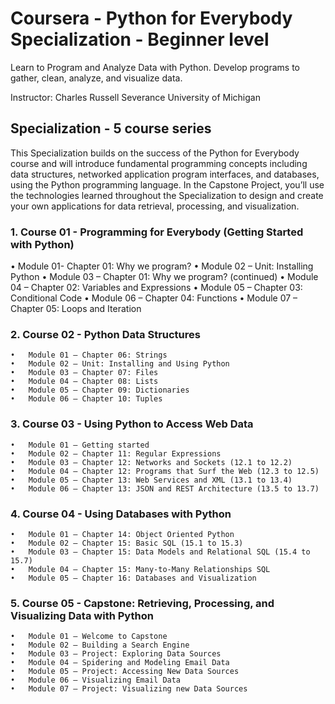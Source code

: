 # Coursera - Python for Everybody Specialization - Beginner level
Learn to Program and Analyze Data with Python. Develop programs to gather, clean, analyze, and visualize data.

Instructor: Charles Russell Severance
University of Michigan

## Specialization - 5 course series
This Specialization builds on the success of the Python for Everybody course and will introduce fundamental programming concepts including data structures, networked application program interfaces, and databases, using the Python programming language. In the Capstone Project, you’ll use the technologies learned throughout the Specialization to design and create your own  applications for data retrieval, processing, and visualization.

### 1.	Course 01 - Programming for Everybody (Getting Started with Python)
   
   •	Module 01- Chapter 01: Why we program?
   •	Module 02 – Unit: Installing Python
   •	Module 03 – Chapter 01: Why we program? (continued)
   •	Module 04 – Chapter 02: Variables and Expressions
   •	Module 05 – Chapter 03: Conditional Code
   •	Module 06 – Chapter 04: Functions
   •	Module 07 – Chapter 05: Loops and Iteration
  	
### 2.	Course 02 - Python Data Structures
   
    •	Module 01 – Chapter 06: Strings
    •	Module 02 – Unit: Installing and Using Python
    •	Module 03 – Chapter 07: Files
    •	Module 04 – Chapter 08: Lists
    •	Module 05 – Chapter 09: Dictionaries
    •	Module 06 – Chapter 10: Tuples
  	
### 3.	Course 03 - Using Python to Access Web Data
   
    •	Module 01 – Getting started
    •	Module 02 – Chapter 11: Regular Expressions
    •	Module 03 – Chapter 12: Networks and Sockets (12.1 to 12.2)
    •	Module 04 – Chapter 12: Programs that Surf the Web (12.3 to 12.5)
    •	Module 05 – Chapter 13: Web Services and XML (13.1 to 13.4)
    •	Module 06 – Chapter 13: JSON and REST Architecture (13.5 to 13.7)
### 4.	Course 04 - Using Databases with Python
    •	Module 01 – Chapter 14: Object Oriented Python
    •	Module 02 – Chapter 15: Basic SQL (15.1 to 15.3)
    •	Module 03 – Chapter 15: Data Models and Relational SQL (15.4 to 15.7)
    •	Module 04 – Chapter 15: Many-to-Many Relationships SQL
    •	Module 05 – Chapter 16: Databases and Visualization
### 5.	Course 05 - Capstone: Retrieving, Processing, and Visualizing Data with Python
    •	Module 01 – Welcome to Capstone
    •	Module 02 – Building a Search Engine
    •	Module 03 – Project: Exploring Data Sources
    •	Module 04 – Spidering and Modeling Email Data
    •	Module 05 – Project: Accessing New Data Sources
    •	Module 06 – Visualizing Email Data
    •	Module 07 – Project: Visualizing new Data Sources
